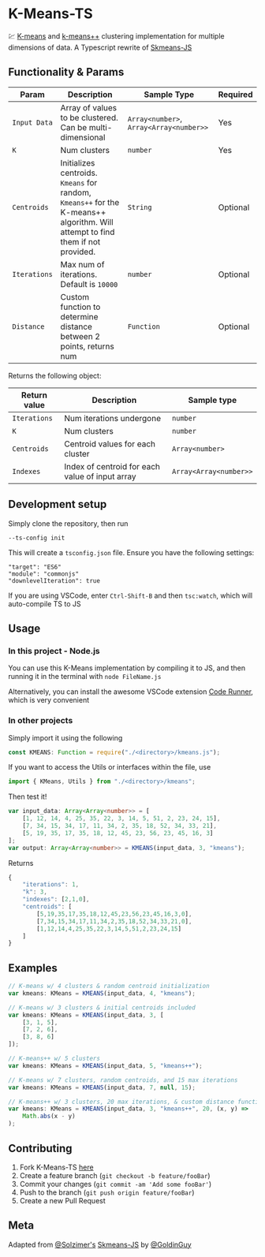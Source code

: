 # K-Means-TS

💹 [K-means](https://en.wikipedia.org/wiki/K-means_clustering) and [k-means++](https://en.wikipedia.org/wiki/K-means%2B%2B) clustering implementation for multiple dimensions of data. A Typescript rewrite of [Skmeans-JS](https://github.com/solzimer/skmeans#readme)

## Functionality & Params

<!-- #### KMEANS(input_data, k, [type], [centroids], [iterations]) -->

| Param        | Description                                                                                                                    | Sample Type                             | Required |
| ------------ | ------------------------------------------------------------------------------------------------------------------------------ | --------------------------------------- | -------- |
| `Input Data` | Array of values to be clustered. Can be multi-dimensional                                                                      | `Array<number>`, `Array<Array<number>>` | Yes      |
| `K`          | Num clusters                                                                                                                   | `number`                                | Yes      |
| `Centroids`  | Initializes centroids. `Kmeans` for random, `Kmeans++` for the K-means++ algorithm. Will attempt to find them if not provided. | `String`                                | Optional |
| `Iterations` | Max num of iterations. Default is `10000`                                                                                      | `number`                                | Optional |
| `Distance`   | Custom function to determine distance between 2 points, returns num                                                            | `Function`                              | Optional |

Returns the following object:

| Return value | Description                                     | Sample type            |
| ------------ | ----------------------------------------------- | ---------------------- |
| `Iterations` | Num iterations undergone                        | `number`               |
| `K`          | Num clusters                                    | `number`               |
| `Centroids`  | Centroid values for each cluster                | `Array<number>`        |
| `Indexes`    | Index of centroid for each value of input array | `Array<Array<number>>` |

## Development setup

Simply clone the repository, then run

```
--ts-config init
```

This will create a `tsconfig.json` file. Ensure you have the following settings:

```
"target": "ES6"
"module": "commonjs"
"downlevelIteration": true
```

If you are using VSCode, enter `Ctrl-Shift-B` and then `tsc:watch`, which will auto-compile TS to JS

## Usage

### In this project - Node.js

You can use this K-Means implementation by compiling it to JS, and then running it in the terminal with `node FileName.js`

Alternatively, you can install the awesome VSCode extension [Code Runner](https://marketplace.visualstudio.com/items?itemName=formulahendry.code-runner), which is very convenient

### In other projects

Simply import it using the following

```typescript
const KMEANS: Function = require("./<directory>/kmeans.js");
```

If you want to access the Utils or interfaces within the file, use

```typescript
import { KMeans, Utils } from "./<directory>/kmeans";
```

Then test it!

```typescript
var input_data: Array<Array<number>> = [
	[1, 12, 14, 4, 25, 35, 22, 3, 14, 5, 51, 2, 23, 24, 15],
	[7, 34, 15, 34, 17, 11, 34, 2, 35, 18, 52, 34, 33, 21],
	[5, 19, 35, 17, 35, 18, 12, 45, 23, 56, 23, 45, 16, 3]
];
var output: Array<Array<number>> = KMEANS(input_data, 3, "kmeans");
```

Returns

```typescript
{
	"iterations": 1,
	"k": 3,
	"indexes": [2,1,0],
	"centroids": [
		[5,19,35,17,35,18,12,45,23,56,23,45,16,3,0],
		[7,34,15,34,17,11,34,2,35,18,52,34,33,21,0],
		[1,12,14,4,25,35,22,3,14,5,51,2,23,24,15]
	]
}
```

## Examples

```typescript
// K-means w/ 4 clusters & random centroid initialization
var kmeans: KMeans = KMEANS(input_data, 4, "kmeans");

// K-means w/ 3 clusters & initial centroids included
var kmeans: KMeans = KMEANS(input_data, 3, [
	[3, 1, 5],
	[7, 2, 6],
	[3, 8, 6]
]);

// K-means++ w/ 5 clusters
var kmeans: KMeans = KMEANS(input_data, 5, "kmeans++");

// K-means w/ 7 clusters, random centroids, and 15 max iterations
var kmeans: KMeans = KMEANS(input_data, 7, null, 15);

// K-means++ w/ 3 clusters, 20 max iterations, & custom distance function
var kmeans: KMeans = KMEANS(input_data, 3, "kmeans++", 20, (x, y) =>
	Math.abs(x - y)
);
```

## Contributing

1. Fork K-Means-TS [here](https://github.com/GoldinGuy/K-Means-TS/fork)
2. Create a feature branch (`git checkout -b feature/fooBar`)
3. Commit your changes (`git commit -am 'Add some fooBar'`)
4. Push to the branch (`git push origin feature/fooBar`)
5. Create a new Pull Request

## Meta

Adapted from [@Solzimer's](https://github.com/solzimer) [Skmeans-JS](https://github.com/solzimer/skmeans#readme) by [@GoldinGuy](https://github.com/GoldinGuy)

<!-- Distributed under the GNU AGPLv3 license. See [LICENSE](https://github.com/GoldinGuy/PearDrop/blob/master/LICENSE) for more information. -->
